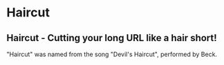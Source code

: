 Haircut
========================

Haircut - Cutting your long URL like a hair short!
------------------------

"Haircut" was named from the song "Devil's Haircut", performed by Beck. 

